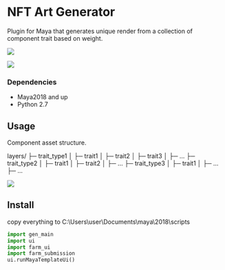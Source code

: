 # NFT Art Generator

Plugin for Maya that generates unique render from a collection of component trait based on weight.

![](pic/4x4.jpg)

![](pic/ui.jpg)
### Dependencies

- Maya2018 and up
- Python 2.7




## Usage
Component asset structure.

layers/
├─ trait_type1
│  ├─ trait1
│  ├─ trait2
│  ├─ trait3
│  ├─ ...
├─ trait_type2
│  ├─ trait1
│  ├─ trait2
│  ├─ ...
├─ trait_type3
│  ├─ trait1
│  ├─ ...
├─ ...

![](pic/outliner.jpg)

## Install
copy everything to C:\Users\user\Documents\maya\2018\scripts

```python
import gen_main
import ui
import farm_ui
import farm_submission
ui.runMayaTemplateUi()
```